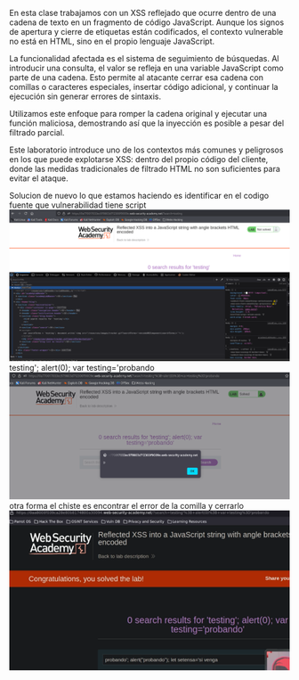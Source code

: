En esta clase trabajamos con un XSS reflejado que ocurre dentro de una cadena de texto en un fragmento de código JavaScript. Aunque los signos de apertura y cierre de etiquetas están codificados, el contexto vulnerable no está en HTML, sino en el propio lenguaje JavaScript.

La funcionalidad afectada es el sistema de seguimiento de búsquedas. Al introducir una consulta, el valor se refleja en una variable JavaScript como parte de una cadena. Esto permite al atacante cerrar esa cadena con comillas o caracteres especiales, insertar código adicional, y continuar la ejecución sin generar errores de sintaxis.

Utilizamos este enfoque para romper la cadena original y ejecutar una función maliciosa, demostrando así que la inyección es posible a pesar del filtrado parcial.

Este laboratorio introduce uno de los contextos más comunes y peligrosos en los que puede explotarse XSS: dentro del propio código del cliente, donde las medidas tradicionales de filtrado HTML no son suficientes para evitar el ataque.

Solucion
de nuevo lo que estamos haciendo es identificar en el codigo fuente que vulnerabilidad tiene script
![Pasted_image_20250707161919.png](/Imagenes/Pasted_image_20250707161919.png)testing'; alert(0); var testing='probando
![Pasted_image_20250707162440.png](/Imagenes/Pasted_image_20250707162440.png)
otra forma el chiste es encontrar el error de la comilla y cerrarlo
![Pasted_image_20250707162607.png](/Imagenes/Pasted_image_20250707162607.png)
